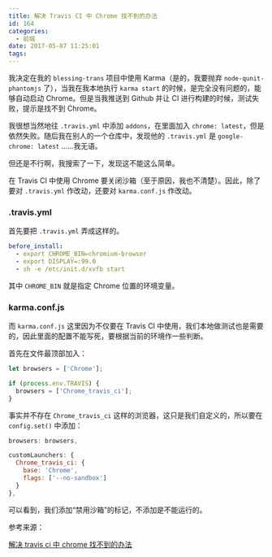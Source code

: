 ```yaml
---
title: 解决 Travis CI 中 Chrome 找不到的办法
id: 164
categories:
  - 前端
date: 2017-05-07 11:25:01
tags:
---
```


我决定在我的 `blessing-trans` 项目中使用 Karma（是的，我要抛弃 `node-qunit-phantomjs` 了），当我在我本地执行 `karma start` 的时候，是完全没有问题的，能够自动启动 Chrome。但是当我推送到 Github 并让 CI 进行构建的时候，测试失败，提示是找不到 Chrome。

我很想当然地往 `.travis.yml` 中添加 `addons`，在里面加入 `chrome: latest`，但是依然失败。随后我在别人的一个仓库中，发现他的 `.travis.yml` 是 `google-chrome: latest` ……我无语。

但还是不行啊，我搜索了一下，发现这不能这么简单。

在 Travis CI 中使用 Chrome 要关闭沙箱（至于原因，我也不清楚）。因此，除了要对 `.travis.yml` 作改动，还要对 `karma.conf.js` 作改动。

### .travis.yml

首先要把 `.travis.yml` 弄成这样的。

```yaml
before_install:  
  - export CHROME_BIN=chromium-browser
  - export DISPLAY=:99.0
  - sh -e /etc/init.d/xvfb start
```

其中 `CHROME_BIN` 就是指定 Chrome 位置的环境变量。

### karma.conf.js

而 `karma.conf.js` 这里因为不仅要在 Travis CI 中使用，我们本地做测试也是需要的，因此里面的配置不能写死，要根据当前的环境作一些判断。

首先在文件最顶部加入：

```javascript
let browsers = ['Chrome'];

if (process.env.TRAVIS) {
  browsers = ['Chrome_travis_ci'];
}
```

事实并不存在 `Chrome_travis_ci` 这样的浏览器，这只是我们自定义的，所以要在 `config.set()` 中添加：

```javascript
browsers: browsers,

customLaunchers: {
  Chrome_travis_ci: {
    base: 'Chrome',
    flags: ['--no-sandbox']
  }
},
```

可以看到，我们添加“禁用沙箱”的标记，不添加是不能运行的。

参考来源：

[解决 travis ci 中 chrome 找不到的办法](https://juejin.im/entry/58d4abf0b123db3f6b632f3a)
